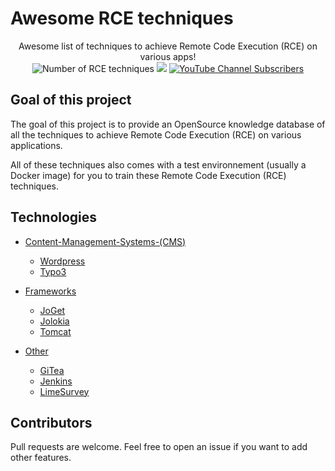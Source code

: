 # Awesome RCE techniques

<p align="center">
  Awesome list of techniques to achieve Remote Code Execution (RCE) on various apps!
  <br>
  <img alt="Number of RCE techniques" src="https://img.shields.io/badge/techniques-15-brightgreen">
  <a href="https://twitter.com/intent/follow?screen_name=podalirius_" title="Follow"><img src="https://img.shields.io/twitter/follow/podalirius_?label=Podalirius&style=social"></a>
  <a href="https://www.youtube.com/c/Podalirius_?sub_confirmation=1" title="Subscribe"><img alt="YouTube Channel Subscribers" src="https://img.shields.io/youtube/channel/subscribers/UCF_x5O7CSfr82AfNVTKOv_A?style=social"></a>
  <br>
</p>

## Goal of this project

The goal of this project is to provide an OpenSource knowledge database of all the techniques to achieve Remote Code Execution (RCE) on various applications. 

All of these techniques also comes with a test environnement (usually a Docker image) for you to train these Remote Code Execution (RCE) techniques.

## Technologies

 - [Content-Management-Systems-(CMS)](./Content-Management-Systems-(CMS)/)
   + [Wordpress](./Content-Management-Systems-(CMS)/Wordpress/)
   + [Typo3](./Content-Management-Systems-(CMS)/Typo3/)
     
 - [Frameworks](./Frameworks/)
   + [JoGet](./Frameworks/JoGet/)
   + [Jolokia](./Frameworks/Jolokia/)
   + [Tomcat](./Frameworks/Tomcat/)
   
 - [Other](./Other/)
   + [GiTea](./Other/GiTea/)
   + [Jenkins](./Other/Jenkins/)
   + [LimeSurvey](./Other/LimeSurvey/)
   
## Contributors

Pull requests are welcome. Feel free to open an issue if you want to add other features.
